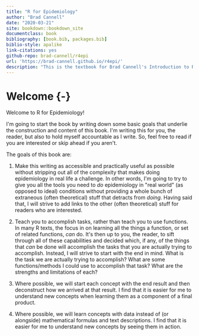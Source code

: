 ```yaml
--- 
title: "R for Epidemiology"
author: "Brad Cannell"
date: "2020-03-21"
site: bookdown::bookdown_site
documentclass: book
bibliography: [book.bib, packages.bib]
biblio-style: apalike
link-citations: yes
github-repo: brad-cannell/r4epi
url: 'https://brad-cannell.github.io/r4epi/'
description: "This is the textbook for Brad Cannell's Introduction to R Programming for Epidemiologic Research course."
---
```




# Welcome {-}

Welcome to R for Epidemiology! 

I'm going to start the book by writing down some basic goals that underlie the construction and content of this book. I'm writing this for you, the reader, but also to hold myself accountable as I write. So, feel free to read if you are interested or skip ahead if you aren't.

The goals of this book are:    

1. Make this writing as accessible and practically useful as possible without stripping out all of the complexity that makes doing epidemiology in real life a challenge. In other words, I'm going to try to give you all the tools you need to _do_ epidemiology in "real world" (as opposed to ideal) conditions without providing a whole bunch of extraneous (often theoretical) stuff that detracts from _doing_. Having said that, I will strive to add links to the other (often theoretical) stuff for readers who are interested.

2. Teach you to accomplish tasks, rather than teach you to use functions. In many R texts, the focus in on learning all the things a function, or set of related functions, _can_ do. It's then up to you, the reader, to sift through all of these capabilities and decided which, if any, of the things that _can_ be done will accomplish the tasks that you are actually trying to accomplish. Instead, I will strive to start with the end in mind. What is the task we are actually trying to accomplish? What are some functions/methods I could use to accomplish that task? What are the strengths and limitations of each?

3. Where possible, we will start each concept with the end result and then deconstruct how we arrived at that result. I find that it is easier for me to understand new concepts when learning them as a component of a final product.

4. Where possible, we will learn concepts with data instead of (or alongside) mathematical formulas and text descriptions. I find that it is easier for me to understand new concepts by seeing them in action.


<!--
Epidemiology is the study of the distribution of…. Good enough for our purposes.

Introduction: What are we doing here? The big picture. Grab some headlines from the news (Corona virus, Ebola virus, HIV, Chronic diseases, 
-->
